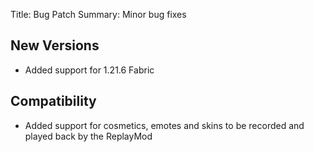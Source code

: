 Title: Bug Patch
Summary: Minor bug fixes

## New Versions
- Added support for 1.21.6 Fabric

## Compatibility
- Added support for cosmetics, emotes and skins to be recorded and played back by the ReplayMod
